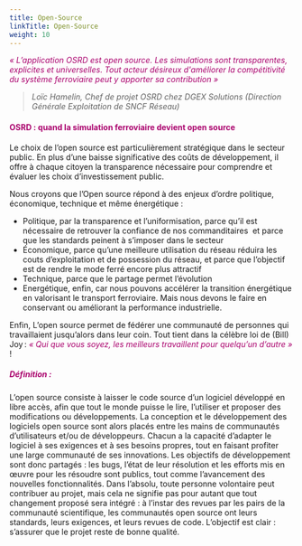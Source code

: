 ```yaml
---
title: Open-Source
linkTitle: Open-Source
weight: 10
---
```


*<font color=#aa026d>« L’application OSRD est open source. Les simulations sont transparentes, explicites et universelles. Tout acteur désireux d'améliorer la compétitivité du système ferroviaire peut y apporter sa contribution »</font>*
>*Loïc Hamelin, Chef de projet OSRD chez DGEX Solutions (Direction Générale Exploitation de SNCF Réseau)*

#### <font color=#aa026d>OSRD : quand la simulation ferroviaire devient open source</font>

Le choix de l’open source est particulièrement stratégique dans le secteur public. En plus d’une baisse significative des coûts de développement, il offre à chaque citoyen la transparence nécessaire pour comprendre et évaluer les choix d’investissement public.

Nous croyons que l’Open source répond à des enjeux d’ordre politique, économique, technique et même énergétique :

- Politique, par la transparence et l’uniformisation, parce qu’il est nécessaire de retrouver la confiance de nos commanditaires  et parce que les standards peinent à s’imposer dans le secteur 
- Économique, parce qu’une meilleure utilisation du réseau réduira les couts d’exploitation et de possession du réseau, et parce que l’objectif est de rendre le mode ferré encore plus attractif
- Technique, parce que le partage permet l’évolution
- Energétique, enfin, car nous pouvons accélérer la transition énergétique en valorisant le transport ferroviaire. Mais nous devons le faire en conservant ou améliorant la performance industrielle.

Enfin, L’open source permet de fédérer une communauté de personnes qui travaillaient jusqu’alors dans leur coin. Tout tient dans la célèbre loi de (Bill) Joy : *<font color=#aa026d>« Qui que vous soyez, les meilleurs travaillent pour quelqu’un d’autre »</font>* !



##### <font color=#aa026d>Définition :</font>
L’open source consiste à laisser le code source d’un logiciel développé en libre accès, afin que tout le monde puisse le lire, l’utiliser et proposer des modifications ou développements. La conception et le développement des logiciels open source sont alors placés entre les mains de communautés d’utilisateurs et/ou de développeurs.
Chacun a la capacité d’adapter le logiciel à ses exigences et à ses besoins propres, tout en faisant profiter une large communauté de ses innovations. Les objectifs de développement sont donc partagés : les bugs, l’état de leur résolution et les efforts mis en œuvre pour les résoudre sont publics, tout comme l’avancement des nouvelles fonctionnalités.
Dans l’absolu, toute personne volontaire peut contribuer au projet, mais cela ne signifie pas pour autant que tout changement proposé sera intégré : à l’instar des revues par les pairs de la communauté scientifique, les communautés open source ont leurs standards, leurs exigences, et leurs revues de code. L’objectif est clair : s’assurer que le projet reste de bonne qualité.
